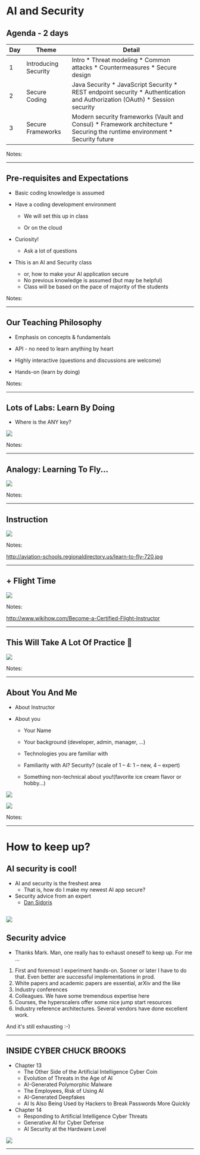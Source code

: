# AI and Security

## Agenda - 2 days

| Day | Theme                | Detail                                                                                                |
|-----|----------------------|-------------------------------------------------------------------------------------------------------|
| 1   | Introducing Security | Intro * Threat modeling * Common attacks * Countermeasures * Secure design                                                          |
| 2   | Secure Coding        | Java Security * JavaScript Security * REST endpoint security * Authentication and Authorization (OAuth) * Session security                                   |
| 3   | Secure Frameworks    | Modern security frameworks (Vault and Consul) *  Framework architecture  * Securing the runtime environment * Security future |



Notes: 

---

## Pre-requisites and Expectations


 * Basic coding knowledge is assumed

 * Have a coding development environment

     - We will set this up in class
     
     - Or on the cloud

 * Curiosity!

   - Ask a lot of questions 

 * This is an AI and Security class
   * or, how to make your AI application secure
   - No previous knowledge is assumed (but may be helpful) 
   - Class will be based on the pace of majority of the students


Notes: 



---

## Our Teaching Philosophy


 * Emphasis on concepts & fundamentals

 * API - no need to learn anything by heart

 * Highly interactive (questions and discussions are welcome)

 * Hands-on (learn by doing)


Notes: 



---

## Lots of Labs: Learn By Doing


 * Where is the ANY key?

![](../images/any-key.png) <!-- {"left" : 1.63, "top" : 2.83, "height" : 4.26, "width" : 5.29} -->


Notes: 



---

## Analogy: Learning To Fly...


![](../images/learn-to-fly.png)  <!-- {"left" : 0.26, "top" : 0.9, "height" : 6.17, "width" : 9.74} -->


Notes: 



---

## Instruction


![](../images/classroom-instruction.png)  <!-- {"left" : 0.26, "top" : 0.9, "height" : 6.17, "width" : 9.74} -->

Notes: 

http://aviation-schools.regionaldirectory.us/learn-to-fly-720.jpg



---

## + Flight Time

![](../images/cockpit.png)  <!-- {"left" : 0.26, "top" : 0.9, "height" : 6.17, "width" : 9.74} -->

Notes: 

http://www.wikihow.com/Become-a-Certified-Flight-Instructor



---

## This Will Take A Lot Of Practice 

![](../images/practice.png)  <!-- {"left" : 0.26, "top" : 0.9, "height" : 6.17, "width" : 9.74} -->


Notes: 



---


## About You And Me


 * About Instructor

 * About you

     - Your Name

     - Your background (developer, admin, manager, ...)

     - Technologies you are familiar with

     - Familiarity with AI? Security? (scale of 1 – 4:  1 – new,   4 – expert)

     - Something non-technical about you!(favorite ice cream flavor or hobby...)

![](../images/ice-cream.png)  <!-- {"left" : 0.67, "top" : 5.51, "height" : 1.73, "width" : 2.33} -->

![](../images/hiking-2.jpg)   <!-- {"left" : 3.60, "top" : 5.51, "height" : 1.73, "width" : 2.33} -->
 

Notes: 



---

# How to keep up?

## AI security is cool!

* AI and security is the freshest area
  * That is, how do I make my newest AI app secure?
* Security advice from an expert
  * [Dan Sidoris](https://www.linkedin.com/in/dan-sideris-baba67117/)

![](../images/Sidoris.png)
---

## Security advice

* Thanks Mark. Man, one really has to exhaust oneself to keep up. For me ...
1. First and foremost I experiment hands-on. Sooner or later I have to do that. Even better are successful implementations in prod.
2. White papers and academic papers are essential, arXiv and the like
3. Industry conferences
4. Colleagues. We have some tremendous expertise here
5. Courses, the hyperscalers offer some nice jump start resources
6. Industry reference architectures. Several vendors have done excellent work.

And it's still exhausting :-)

---

## INSIDE CYBER CHUCK BROOKS
* Chapter 13 
  * The Other Side of the Artificial Intelligence Cyber Coin
  * Evolution of Threats in the Age of AI
  * AI-Generated Polymorphic Malware
  * The Employees, Risk of Using AI
  * AI-Generated Deepfakes
  * AI Is Also Being Used by Hackers to Break Passwords More Quickly
* Chapter 14 
  * Responding to Artificial Intelligence Cyber Threats
  * Generative AI for Cyber Defense
  * AI Security at the Hardware Level
  
![](../images/book1.png)

---